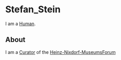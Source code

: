 # Stefan_Stein

I am a [Human](40000001.md).

## About

I am a [Curator](202000029.md) of the [Heinz-Nixdorf-MuseumsForum](199000011.md)
